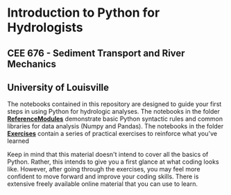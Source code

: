 # Introduction to Python for Hydrologists
## CEE 676 - Sediment Transport and River Mechanics
## University of Louisville

The notebooks contained in this repository are designed to guide your first steps in using Python for hydrologic analyses. The notebooks in the folder [**ReferenceModules**](https://github.com/ArlexMR/CEE_676_Python_Lecture/tree/main/ReferenceModules) demonstrate basic Python syntactic rules and common libraries for data analysis (Numpy and Pandas). The notebooks in the folder [**Exercises**](https://github.com/ArlexMR/CEE_676_Python_Lecture/tree/main/Exercises) contain a series of practical exercises to reinforce what you've learned

Keep in mind that this material doesn't intend to cover all the basics of Python. Rather, this intends to give you a first glance at what coding looks like. However, after going through the exercises, you may feel more confident to move forward and improve your coding skills. There is extensive freely available online material that you can use to learn.   

